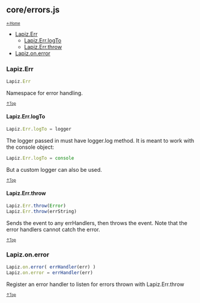 ## core/errors.js<a name="__top"></a>

<sub><sup>[&larr;Home](index.md)</sup></sub>

* [Lapiz.Err](#Lapiz.Err)
  * [Lapiz.Err.logTo](#Lapiz.Err.logTo)
  * [Lapiz.Err.throw](#Lapiz.Err.throw)
* [Lapiz.on.error](#Lapiz.on.error)

### <a name='Lapiz.Err'></a>Lapiz.Err
```javascript
Lapiz.Err
```
Namespace for error handling.

<sub><sup>[&uarr;Top](#__top)</sup></sub>

#### <a name='Lapiz.Err.logTo'></a>Lapiz.Err.logTo
```javascript
Lapiz.Err.logTo = logger
```
The logger passed in must have logger.log method. It is meant to work with
the console object:
```javascript
Lapiz.Err.logTo = console
```
But a custom logger can also be used.

<sub><sup>[&uarr;Top](#__top)</sup></sub>

#### <a name='Lapiz.Err.throw'></a>Lapiz.Err.throw
```javascript
Lapiz.Err.throw(Error)
Lapiz.Err.throw(errString)
```
Sends the event to any errHandlers, then throws the event. Note that the
error handlers cannot catch the error.

<sub><sup>[&uarr;Top](#__top)</sup></sub>

### <a name='Lapiz.on.error'></a>Lapiz.on.error
```javascript
Lapiz.on.error( errHandler(err) )
Lapiz.on.error = errHandler(err)
```
Register an error handler to listen for errors thrown with Lapiz.Err.throw

<sub><sup>[&uarr;Top](#__top)</sup></sub>
